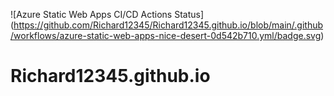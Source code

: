 ![Azure Static Web Apps CI/CD Actions Status]
(https://github.com/Richard12345/Richard12345.github.io/blob/main/.github/workflows/azure-static-web-apps-nice-desert-0d542b710.yml/badge.svg)


# Richard12345.github.io
